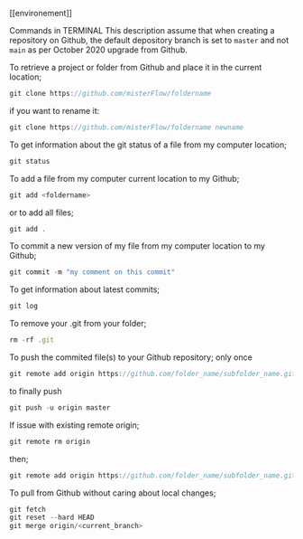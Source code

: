 [[environement]]

Commands in TERMINAL
This description assume that when creating a repository on Github, the default depository branch is set to `master` and not `main` as per October 2020 upgrade from Github.

To retrieve a project or folder from Github and place it in the current location;
```js
git clone https://github.com/misterFlow/foldername
```
if you want to rename it:
```js
git clone https://github.com/misterFlow/foldername newname
```

To get information about the git status of a file from my computer location;
```js
git status
```


To add a file from my computer current location to my Github;
```js
git add <foldername>
```
 or  to add all files;
 ```js
git add .
```

To commit a new version of my file from my computer location to my Github;
```js
git commit -m "my comment on this commit"
```


To get information about latest commits;
```js
git log
```


To remove your .git from your folder;
```js
rm -rf .git
```


To push the commited file(s) to your Github repository;
only once
```js
git remote add origin https://github.com/folder_name/subfolder_name.git
```
to finally push
```js
git push -u origin master
```

If issue with existing remote origin;
```js
git remote rm origin
```
then;
```js
git remote add origin https://github.com/folder_name/subfolder_name.git
```

To pull from Github without caring about local changes;
```js
git fetch
git reset --hard HEAD
git merge origin/<current_branch>
```

